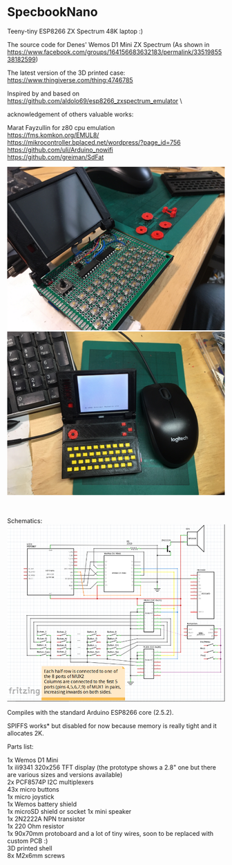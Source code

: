 # SpecbookNano
 Teeny-tiny ESP8266 ZX Spectrum 48K laptop :)

   The source code for Denes' Wemos D1 Mini ZX Spectrum
   (As shown in https://www.facebook.com/groups/164156683632183/permalink/3351985538182599)
   
   The latest version of the 3D printed case: https://www.thingiverse.com/thing:4746785
   
   Inspired by and based on https://github.com/aldolo69/esp8266_zxspectrum_emulator \
   
   acknowledgement of others valuable works: 
   
   Marat Fayzullin for z80 cpu emulation \
   https://fms.komkon.org/EMUL8/ \
   https://mikrocontroller.bplaced.net/wordpress/?page_id=756 \
   https://github.com/uli/Arduino_nowifi \
   https://github.com/greiman/SdFat 


![Image](images/IMG_5053.JPG)
![Image](images/IMG_5056.JPG)

\
\
Schematics: \
![Schematics](images/specbook_schematics.png)


Compiles with the standard Arduino ESP8266 core (2.5.2). 

SPIFFS works* but disabled for now because memory is really tight and it allocates 2K.

Parts list:

1x Wemos D1 Mini\
1x ili9341 320x256 TFT display (the prototype shows a 2.8" one but there are various sizes and versions available)\
2x PCF8574P I2C multiplexers\
43x micro buttons\
1x micro joystick\
1x Wemos battery shield\
1x microSD shield or socket
1x mini speaker\
1x 2N2222A NPN transistor\
1x 220 Ohm resistor\
1x 90x70mm protoboard and a lot of tiny wires, soon to be replaced with custom PCB :)\
3D printed shell\
8x M2x6mm screws
